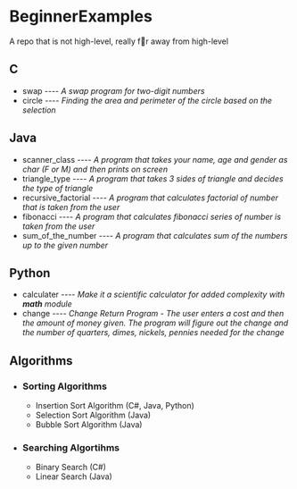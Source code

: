 # BeginnerExamples
A repo that is not high-level, really f:mag_right:r away from high-level

## C
* swap ---- _A swap program for two-digit numbers_
* circle ---- _Finding the area and perimeter of the circle based on the selection_

## Java
* scanner_class ---- _A program that takes your name, age and gender as char (F or M) and then prints on screen_
* triangle_type ---- _A program that takes 3 sides of triangle and decides the type of triangle_
* recursive_factorial ---- _A program that calculates factorial of number that is taken from the user_
* fibonacci ---- _A program that calculates fibonacci series of number is taken from the user_
* sum_of_the_number ---- _A program that calculates sum of the numbers up to the given number_

## Python
* calculater ---- _Make it a scientific calculator for added complexity with **math** module_
* change ---- _Change Return Program - The user enters a cost and then the amount of money given. The program will figure out the change and the number of quarters, dimes, nickels, pennies needed for the change_

## Algorithms
- ###  Sorting Algorithms 
  - Insertion Sort Algorithm (C#, Java, Python)
  - Selection Sort Algorithm (Java)
  - Bubble Sort Algorithm (Java)
  
- ### Searching Algortihms
  - Binary Search (C#)
  - Linear Search (Java)
  
